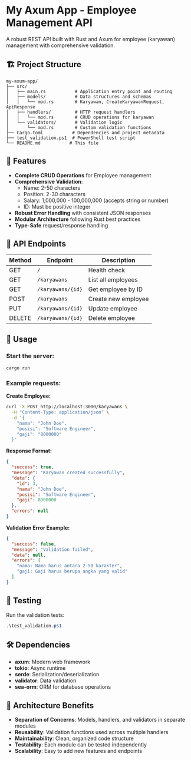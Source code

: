 # My Axum App - Employee Management API

A robust REST API built with Rust and Axum for employee (karyawan) management with comprehensive validation.

## 🏗️ Project Structure

```
my-axum-app/
├── src/
│   ├── main.rs           # Application entry point and routing
│   ├── models/           # Data structures and schemas
│   │   └── mod.rs        # Karyawan, CreateKaryawanRequest, ApiResponse
│   ├── handlers/         # HTTP request handlers
│   │   └── mod.rs        # CRUD operations for karyawan
│   └── validators/       # Validation logic
│       └── mod.rs        # Custom validation functions
├── Cargo.toml           # Dependencies and project metadata
├── test_validation.ps1  # PowerShell test script
└── README.md           # This file
```

## 🚀 Features

- **Complete CRUD Operations** for Employee management
- **Comprehensive Validation**:
  - Name: 2-50 characters
  - Position: 2-30 characters  
  - Salary: 1,000,000 - 100,000,000 (accepts string or number)
  - ID: Must be positive integer
- **Robust Error Handling** with consistent JSON responses
- **Modular Architecture** following Rust best practices
- **Type-Safe** request/response handling

## 📡 API Endpoints

| Method | Endpoint | Description |
|--------|----------|-------------|
| GET | `/` | Health check |
| GET | `/karyawans` | List all employees |
| GET | `/karyawans/{id}` | Get employee by ID |
| POST | `/karyawans` | Create new employee |
| PUT | `/karyawans/{id}` | Update employee |
| DELETE | `/karyawans/{id}` | Delete employee |

## 🔧 Usage

### Start the server:
```bash
cargo run
```

### Example requests:

**Create Employee:**
```bash
curl -X POST http://localhost:3000/karyawans \
  -H "Content-Type: application/json" \
  -d '{
    "nama": "John Doe",
    "posisi": "Software Engineer", 
    "gaji": "8000000"
  }'
```

**Response Format:**
```json
{
  "success": true,
  "message": "Karyawan created successfully",
  "data": {
    "id": 3,
    "nama": "John Doe",
    "posisi": "Software Engineer",
    "gaji": 8000000
  },
  "errors": null
}
```

**Validation Error Example:**
```json
{
  "success": false,
  "message": "Validation failed",
  "data": null,
  "errors": [
    "nama: Nama harus antara 2-50 karakter",
    "gaji: Gaji harus berupa angka yang valid"
  ]
}
```

## 🧪 Testing

Run the validation tests:
```powershell
.\test_validation.ps1
```

## 🛠️ Dependencies

- **axum**: Modern web framework
- **tokio**: Async runtime
- **serde**: Serialization/deserialization
- **validator**: Data validation
- **sea-orm**: ORM for database operations

## 🎯 Architecture Benefits

- **Separation of Concerns**: Models, handlers, and validators in separate modules
- **Reusability**: Validation functions used across multiple handlers
- **Maintainability**: Clean, organized code structure
- **Testability**: Each module can be tested independently
- **Scalability**: Easy to add new features and endpoints